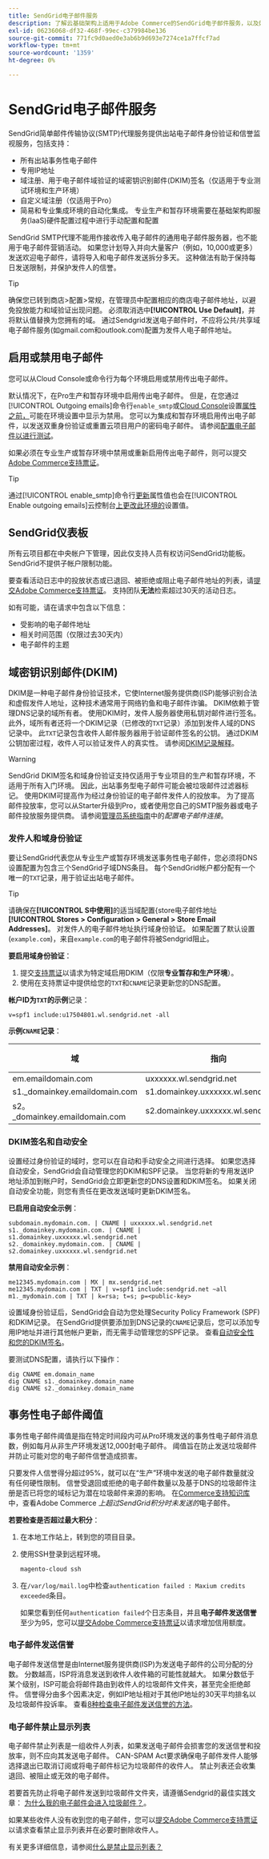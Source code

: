 ```yaml
---
title: SendGrid电子邮件服务
description: 了解云基础架构上适用于Adobe Commerce的SendGrid电子邮件服务，以及如何测试您的DNS配置。
exl-id: 06236068-df32-468f-99ec-c379984be136
source-git-commit: 771fc9d0aed0e3ab6b9d693e7274ce1a7ffcf7ad
workflow-type: tm+mt
source-wordcount: '1359'
ht-degree: 0%

---
```


# SendGrid电子邮件服务

SendGrid简单邮件传输协议(SMTP)代理服务提供出站电子邮件身份验证和信誉监视服务，包括支持：

* 所有出站事务性电子邮件
* 专用IP地址
* 域注册、用于电子邮件域验证的域密钥识别邮件(DKIM)签名（仅适用于专业测试环境和生产环境）
* 自定义域注册（仅适用于Pro）
* 简易和专业集成环境的自动化集成。 专业生产和暂存环境需要在基础架构即服务(IaaS)硬件配置过程中进行手动配置和配置

SendGrid SMTP代理不能用作接收传入电子邮件的通用电子邮件服务器，也不能用于电子邮件营销活动。 如果您计划导入并向大量客户（例如，10,000或更多）发送欢迎电子邮件，请将导入和电子邮件发送拆分多天。 这种做法有助于保持每日发送限制，并保护发件人的信誉。

>[!TIP]
>
>确保您已转到商店>配置>常规，在管理员中配置相应的商店电子邮件地址，以避免投放能力和域验证出现问题。 必须取消选中&#x200B;**[!UICONTROL Use Default]**，并将默认值替换为您拥有的域。 通过Sendgrid发送电子邮件时，不应将公共/共享域电子邮件服务(如gmail.com和outlook.com)配置为发件人电子邮件地址。

## 启用或禁用电子邮件

您可以从Cloud Console或命令行为每个环境启用或禁用传出电子邮件。

默认情况下，在Pro生产和暂存环境中启用传出电子邮件。 但是，在您通过[!UICONTROL Outgoing emails]命令行`enable_smtp`或[Cloud Console](outgoing-emails.md#enable-emails-in-the-cli)设置[属性之前，](outgoing-emails.md#enable-emails-in-the-cloud-console)可能在环境设置中显示为禁用。 您可以为集成和暂存环境启用传出电子邮件，以发送双重身份验证或重置云项目用户的密码电子邮件。 请参阅[配置电子邮件以进行测试](outgoing-emails.md)。

如果必须在专业生产或暂存环境中禁用或重新启用传出电子邮件，则可以提交[Adobe Commerce支持票证](https://experienceleague.adobe.com/en/docs/commerce-knowledge-base/kb/help-center-guide/magento-help-center-user-guide)。

>[!TIP]
>
>通过[!UICONTROL enable_smtp]命令行[更新](outgoing-emails.md#enable-emails-in-the-cli)属性值也会在[!UICONTROL Enable outgoing emails]云控制台[上更改此环境的](outgoing-emails.md#enable-emails-in-the-cloud-console)设置值。

## SendGrid仪表板

所有云项目都在中央帐户下管理，因此仅支持人员有权访问SendGrid功能板。 SendGrid不提供子帐户限制功能。

要查看活动日志中的投放状态或已退回、被拒绝或阻止电子邮件地址的列表，请[提交Adobe Commerce支持票证](https://experienceleague.adobe.com/en/docs/commerce-knowledge-base/kb/help-center-guide/magento-help-center-user-guide#submit-ticket)。 支持团队&#x200B;**无法**&#x200B;检索超过30天的活动日志。

如有可能，请在请求中包含以下信息：

* 受影响的电子邮件地址
* 相关时间范围（仅限过去30天内）
* 电子邮件的主题

## 域密钥识别邮件(DKIM)

DKIM是一种电子邮件身份验证技术，它使Internet服务提供商(ISP)能够识别合法和虚假发件人地址，这种技术通常用于网络钓鱼和电子邮件诈骗。 DKIM依赖于管理DNS记录的域所有者。 使用DKIM时，发件人服务器使用私钥对邮件进行签名。 此外，域所有者还将一个DKIM记录（已修改的`TXT`记录）添加到发件人域的DNS记录中。 此`TXT`记录包含收件人邮件服务器用于验证邮件签名的公钥。 通过DKIM公钥加密过程，收件人可以验证发件人的真实性。 请参阅[DKIM记录解释](https://docs.sendgrid.com/ui/account-and-settings/dkim-records)。

>[!WARNING]
>
>SendGrid DKIM签名和域身份验证支持仅适用于专业项目的生产和暂存环境，不适用于所有入门环境。 因此，出站事务型电子邮件可能会被垃圾邮件过滤器标记。 使用DKIM可提高作为经过身份验证的电子邮件发件人的投放率。 为了提高邮件投放率，您可以从Starter升级到Pro，或者使用您自己的SMTP服务器或电子邮件投放服务提供商。 请参阅[管理员系统指南](https://experienceleague.adobe.com/en/docs/commerce-admin/systems/communications/email-communications)中的&#x200B;_配置电子邮件连接_。

### 发件人和域身份验证

要让SendGrid代表您从专业生产或暂存环境发送事务性电子邮件，您必须将DNS设置配置为包含三个SendGrid子域DNS条目。 每个SendGrid帐户都分配有一个唯一的`TXT`记录，用于验证出站电子邮件。

>[!TIP]
>
>请确保在&#x200B;**[!UICONTROL S中使用]**&#x200B;的适当域配置&lbrace;store电子邮件地址&#x200B;**[!UICONTROL Stores > Configuration > General > Store Email Addresses]**。 对发件人的电子邮件地址执行域身份验证。 如果配置了默认设置(`example.com`)，来自`example.com`的电子邮件将被Sendgrid阻止。

**要启用域身份验证**：

1. 提交[支持票证](https://experienceleague.adobe.com/en/docs/commerce-knowledge-base/kb/help-center-guide/magento-help-center-user-guide#submit-ticket)以请求为特定域启用DKIM（仅限&#x200B;**专业暂存和生产环境**）。
1. 使用在支持票证中提供给您的`TXT`和`CNAME`记录更新您的DNS配置。

**帐户ID为`TXT`的示例**&#x200B;记录：

```text
v=spf1 include:u17504801.wl.sendgrid.net -all
```

**示例`CNAME`记录**：

| 域 | 指向 | 记录类型 |
| ---------- | ---------- | ------------- |
| em.emaildomain.com | uxxxxxx.wl.sendgrid.net | CNAME |
| s1._domainkey.emaildomain.com | s1.domainkey.uxxxxxx.wl.sendgrid.net | CNAME |
| s2。_domainkey.emaildomain.com | s2.domainkey.uxxxxxx.wl.sendgrid.net | CNAME |

### DKIM签名和自动安全

设置经过身份验证的域时，您可以在自动和手动安全之间进行选择。 如果您选择自动安全，SendGrid会自动管理您的DKIM和SPF记录。 当您将新的专用发送IP地址添加到帐户时，SendGrid会立即更新您的DNS设置和DKIM签名。 如果关闭自动安全功能，则您有责任在更改发送域时更新DKIM签名。

**已启用自动安全示例**：

```text
subdomain.mydomain.com. | CNAME | uxxxxxx.wl.sendgrid.net
s1._domainkey.mydomain.com. | CNAME | s1.domainkey.uxxxxxx.wl.sendgrid.net
s2._domainkey.mydomain.com. | CNAME | s2.domainkey.uxxxxxx.wl.sendgrid.net
```

**禁用自动安全示例**：

```text
me12345.mydomain.com | MX | mx.sendgrid.net
me12345.mydomain.com | TXT | v=spf1 include:sendgrid.net ~all
m1._mydomain.com | TXT | k=rsa; t=s; p=<public-key>
```

设置域身份验证后，SendGrid会自动为您处理Security Policy Framework (SPF)和DKIM记录。 在SendGrid提供要添加到DNS记录的`CNAME`记录后，您可以添加专用IP地址并进行其他帐户更新，而无需手动管理您的SPF记录。 查看[自动安全性和您的DKIM签名](https://docs.sendgrid.com/ui/account-and-settings/dkim-records#automated-security-and-your-dkim-signature)。

要测试DNS配置，请执行以下操作：

```
dig CNAME em.domain_name
dig CNAME s1._domainkey.domain_name
dig CNAME s2._domainkey.domain_name
```

## 事务性电子邮件阈值

事务性电子邮件阈值是指在特定时间段内可从Pro环境发送的事务性电子邮件消息数，例如每月从非生产环境发送12,000封电子邮件。 阈值旨在防止发送垃圾邮件并防止可能对您的电子邮件信誉造成损害。

只要发件人信誉得分超过95%，就可以在“生产”环境中发送的电子邮件数量就没有任何硬性限制。 信誉受退回或拒绝的电子邮件数量以及基于DNS的垃圾邮件注册是否已将您的域标记为潜在垃圾邮件来源的影响。 在[Commerce支持知识库](https://experienceleague.adobe.com/en/docs/commerce-knowledge-base/kb/troubleshooting/miscellaneous/emails-not-being-sent-sendgrid-credits-exceeded)中，查看Adobe Commerce _上超过SendGrid积分时未发送的_&#x200B;电子邮件。

**若要检查是否超过最大积分**：

1. 在本地工作站上，转到您的项目目录。

1. 使用SSH登录到远程环境。

   ```bash
   magento-cloud ssh
   ```

1. 在`/var/log/mail.log`中检查`authentication failed : Maxium credits exceeded`条目。

   如果您看到任何`authentication failed`个日志条目，并且&#x200B;**电子邮件发送信誉**&#x200B;至少为95，您可以[提交Adobe Commerce支持票证](https://experienceleague.adobe.com/en/docs/commerce-knowledge-base/kb/help-center-guide/magento-help-center-user-guide#submit-ticket)以请求增加信用额度。

### 电子邮件发送信誉

电子邮件发送信誉是由Internet服务提供商(ISP)为发送电子邮件的公司分配的分数。 分数越高，ISP将消息发送到收件人收件箱的可能性就越大。 如果分数低于某个级别，ISP可能会将邮件路由到收件人的垃圾邮件文件夹，甚至完全拒绝邮件。 信誉得分由多个因素决定，例如IP地址相对于其他IP地址的30天平均排名以及垃圾邮件投诉率。 查看[8种检查电子邮件发送信誉的方法](https://sendgrid.com/en-us/blog/5-ways-check-sending-reputation)。

### 电子邮件禁止显示列表

电子邮件禁止列表是一组收件人列表，如果发送电子邮件会损害您的发送信誉和投放率，则不应向其发送电子邮件。 CAN-SPAM Act要求确保电子邮件发件人能够选择退出已取消订阅或将电子邮件标记为垃圾邮件的收件人。 禁止列表还会收集退回、被阻止或无效的电子邮件。

若要首先防止将电子邮件发送到垃圾邮件文件夹，请遵循Sendgrid的最佳实践文章： [为什么我的电子邮件会进入垃圾邮件？](https://sendgrid.com/en-us/blog/10-tips-to-keep-email-out-of-the-spam-folder)。

如果某些收件人没有收到您的电子邮件，您可以[提交Adobe Commerce支持票证](https://experienceleague.adobe.com/en/docs/commerce-knowledge-base/kb/help-center-guide/magento-help-center-user-guide#submit-ticket)以请求查看禁止显示列表并在必要时删除收件人。

有关更多详细信息，请参阅[什么是禁止显示列表？](https://sendgrid.com/en-us/blog/what-is-a-suppression-list)
